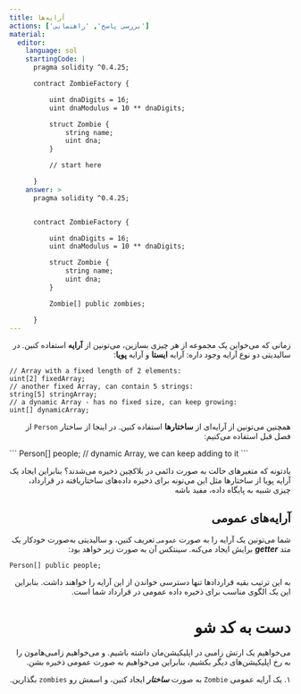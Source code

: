 ```yaml
---
title: آرایه‌ها
actions: ['بررسی پاسخ', 'راهنمایی']
material:
  editor:
    language: sol
    startingCode: |
      pragma solidity ^0.4.25;

      contract ZombieFactory {

          uint dnaDigits = 16;
          uint dnaModulus = 10 ** dnaDigits;

          struct Zombie {
              string name;
              uint dna;
          }

          // start here

      }
    answer: >
      pragma solidity ^0.4.25;


      contract ZombieFactory {

          uint dnaDigits = 16;
          uint dnaModulus = 10 ** dnaDigits;

          struct Zombie {
              string name;
              uint dna;
          }

          Zombie[] public zombies;

      }
---
```

<div dir="rtl">        

زمانی که می‌خواین یک مجموعه از هر چیزی بسازین، می‌تونین از **آرایه** استفاده کنین. در سالیدیتی دو نوع آرایه وجود داره: آرایه **ایستا** و آرایه **پویا**:
</div>

```
// Array with a fixed length of 2 elements:
uint[2] fixedArray;
// another fixed Array, can contain 5 strings:
string[5] stringArray;
// a dynamic Array - has no fixed size, can keep growing:
uint[] dynamicArray;
```
<div dir="rtl"> 
  
همچنین می‌تونین از آرایه‌ای از **ساختارها** استفاده کنین. در اینجا از ساختار `Person` از فصل قبل استفاده می‌کنیم:
</div>
```
Person[] people; // dynamic Array, we can keep adding to it
```
<div dir="rtl"> 

یادتونه که متغیرهای حالت به صورت دائمی در بلاکچین ذخیره می‌شدند؟ بنابراین ایجاد یک آرایه پویا از ساختارها مثل این می‌تونه برای ذخیره داده‌های ساختاریافته در قرارداد، چیزی شبیه به پایگاه داده، مفید باشه

## آرایه‌های عمومی

شما می‌تونین یک آرایه را به صورت `عمومی` تعریف کنین، و سالیدیتی به‌صورت خودکار یک متد **_getter_** برایش ایجاد می‌کنه. سینتکس آن به صورت زیر خواهد بود:
</div>

```
Person[] public people;
```
<div dir="rtl"> 
  
به این ترتیب بقیه قراردادها تنها دسترسی خواندن از این آرایه را خواهند داشت. بنابراین این یک الگوی مناسب برای ذخیره داده عمومی در قرارداد شما است.


# دست به کد شو

می‌خواهیم یک ارتش زامبی در اپلیکیشن‌مان داشته باشیم. و می‌خواهیم زامبی‌هامون را به رخ اپلیکیشن‌های دیگر بکشیم، بنابراین می‌خواهیم به صورت عمومی ذخیره بشن.

۱. یک آرایه عمومی `Zombie` به صورت **_ساختار_** ایجاد کنین، و اسمش رو `zombies` بگذارین.

</div>
